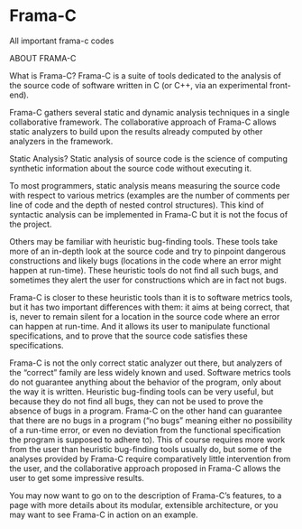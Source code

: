 # Frama-C
All important frama-c codes


ABOUT FRAMA-C


What is Frama-C?
Frama-C is a suite of tools dedicated to the analysis of the source code of software written in C (or C++, via an experimental front-end).

Frama-C gathers several static and dynamic analysis techniques in a single collaborative framework. The collaborative approach of Frama-C allows static analyzers to build upon the results already computed by other analyzers in the framework.

Static Analysis?
Static analysis of source code is the science of computing synthetic information about the source code without executing it.

To most programmers, static analysis means measuring the source code with respect to various metrics (examples are the number of comments per line of code and the depth of nested control structures). This kind of syntactic analysis can be implemented in Frama-C but it is not the focus of the project.

Others may be familiar with heuristic bug-finding tools. These tools take more of an in-depth look at the source code and try to pinpoint dangerous constructions and likely bugs (locations in the code where an error might happen at run-time). These heuristic tools do not find all such bugs, and sometimes they alert the user for constructions which are in fact not bugs.

Frama-C is closer to these heuristic tools than it is to software metrics tools, but it has two important differences with them: it aims at being correct, that is, never to remain silent for a location in the source code where an error can happen at run-time. And it allows its user to manipulate functional specifications, and to prove that the source code satisfies these specifications.

Frama-C is not the only correct static analyzer out there, but analyzers of the “correct” family are less widely known and used. Software metrics tools do not guarantee anything about the behavior of the program, only about the way it is written. Heuristic bug-finding tools can be very useful, but because they do not find all bugs, they can not be used to prove the absence of bugs in a program. Frama-C on the other hand can guarantee that there are no bugs in a program (“no bugs” meaning either no possibility of a run-time error, or even no deviation from the functional specification the program is supposed to adhere to). This of course requires more work from the user than heuristic bug-finding tools usually do, but some of the analyses provided by Frama-C require comparatively little intervention from the user, and the collaborative approach proposed in Frama-C allows the user to get some impressive results.

You may now want to go on to the description of Frama-C’s features, to a page with more details about its modular, extensible architecture, or you may want to see Frama-C in action on an example.


